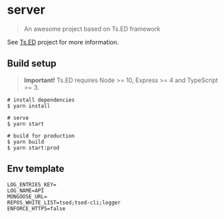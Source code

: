 # server

> An awesome project based on Ts.ED framework

See [Ts.ED](https://tsed.io) project for more information.

## Build setup

> **Important!** Ts.ED requires Node >= 10, Express >= 4 and TypeScript >= 3.

```batch
# install dependencies
$ yarn install

# serve
$ yarn start

# build for production
$ yarn build
$ yarn start:prod
```

## Env template

```dotenv
LOG_ENTRIES_KEY=
LOG_NAME=API
MONGOOSE_URL=
REPOS_WHITE_LIST=tsed;tsed-cli;logger
ENFORCE_HTTPS=false
```